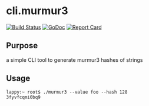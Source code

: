 # cli.murmur3
[![Build Status](https://github.com/cameronnewman/murmur3cli/workflows/Continuous%20Integration/badge.svg)](https://github.com/cameronnewman/murmur3cli/actions) [![GoDoc](https://godoc.org/github.com/cameronnewman/cli.murmur3?status.svg)](http://godoc.org/github.com/cameronnewman/cli.murmur3)
[![Report Card](https://goreportcard.com/badge/github.com/cameronnewman/cli.murmur3)](https://goreportcard.com/report/github.com/cameronnewman/cli.murmur3)

## Purpose ##

a simple CLI tool to generate murmur3 hashes of strings


## Usage

```
lappy:~ root$ ./murmur3 --value foo --hash 128
3fyvfcqmi0bq9
```
